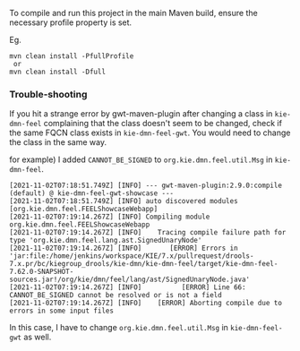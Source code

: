 To compile and run this project in the main Maven build, ensure the necessary profile property is set.

Eg.

```
mvn clean install -PfullProfile
 or
mvn clean install -Dfull
```

### Trouble-shooting
If you hit a strange error by gwt-maven-plugin after changing a class in `kie-dmn-feel` complaining that the class doesn't seem to be changed, check if the same FQCN class exists in `kie-dmn-feel-gwt`. You would need to change the class in the same way.

for example)
I added `CANNOT_BE_SIGNED` to `org.kie.dmn.feel.util.Msg` in `kie-dmn-feel`.

```
[2021-11-02T07:18:51.749Z] [INFO] --- gwt-maven-plugin:2.9.0:compile (default) @ kie-dmn-feel-gwt-showcase ---
[2021-11-02T07:18:51.749Z] [INFO] auto discovered modules [org.kie.dmn.feel.FEELShowcaseWebapp]
[2021-11-02T07:19:14.267Z] [INFO] Compiling module org.kie.dmn.feel.FEELShowcaseWebapp
[2021-11-02T07:19:14.267Z] [INFO]    Tracing compile failure path for type 'org.kie.dmn.feel.lang.ast.SignedUnaryNode'
[2021-11-02T07:19:14.267Z] [INFO]       [ERROR] Errors in 'jar:file:/home/jenkins/workspace/KIE/7.x/pullrequest/drools-7.x.pr/bc/kiegroup_drools/kie-dmn/kie-dmn-feel/target/kie-dmn-feel-7.62.0-SNAPSHOT-sources.jar!/org/kie/dmn/feel/lang/ast/SignedUnaryNode.java'
[2021-11-02T07:19:14.267Z] [INFO]          [ERROR] Line 66: CANNOT_BE_SIGNED cannot be resolved or is not a field
[2021-11-02T07:19:14.267Z] [INFO]    [ERROR] Aborting compile due to errors in some input files
```

In this case, I have to change `org.kie.dmn.feel.util.Msg` in `kie-dmn-feel-gwt` as well.
